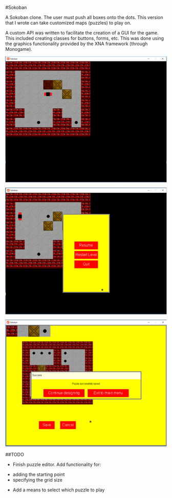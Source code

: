 #Sokoban

A Sokoban clone. The user must push all boxes onto the dots. This version that I wrote can take customized maps (puzzles) to play on. 

A custom API was written to facilitate the creation of a GUI for the game. This included creating classes for buttons, forms, etc. This was done using the graphics functionality provided by the XNA framework (through Monogame).

<p align="center">
<img src="ScreenshotGame.png" width="550">
</p>

<p align="center">
<img src="ScreenshotGameMenu.png" width="550">
</p>

<p align="center">
<img src="ScreenshotDesigner.png" width="550">
</p>


##TODO

+ Finish puzzle editor. Add functionality for:
 - adding the starting point
 - specifying the grid size

+ Add a means to select which puzzle to play
